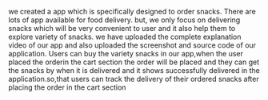 we created a app which is specifically designed to order snacks. There are lots of app available for food delivery. but, we only focus on delivering snacks which will be very convenient to user and it also help them to explore variety of snacks. we have uploaded the complete explanation video of our app and also uploaded the screenshot and source code of our application. 
Users can buy the variety snacks in our app,when the user placed the orderin the cart section the order will be placed and they can get the snacks by when it is delivered and it shows successfully delivered in the application.so,that users can track the delivery of their ordered snacks after placing the order in the cart section
